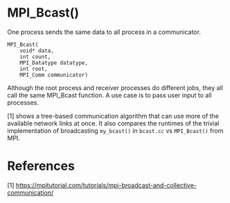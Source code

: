 # MPI_Bcast()

One process sends the same data to all process in a communicator.

```
MPI_Bcast(
    void* data,
    int count,
    MPI_Datatype datatype,
    int root,
    MPI_Comm communicator)

```

Although the root process and receiver processes do different jobs, they all call the same MPI_Bcast function.
A use case is to pass user input to all processes.

[1] shows a tree-based communication algorithm that can use more of the available network links at once. It also compares the 
runtimes of the trivial implementation of broadcasting `my_bcast()` in `bcast.cc` vs `MPI_Bcast()` from MPI. 

# References
[1] https://mpitutorial.com/tutorials/mpi-broadcast-and-collective-communication/